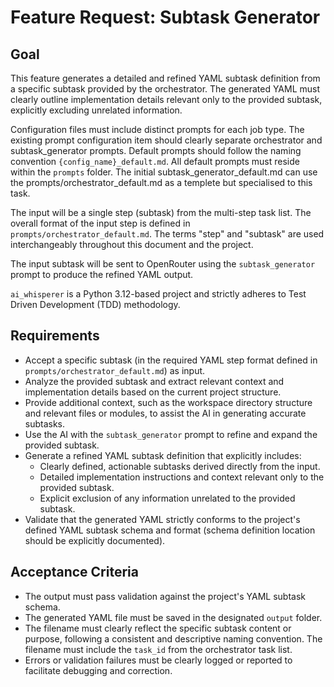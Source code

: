 # Feature Request: Subtask Generator

## Goal

This feature generates a detailed and refined YAML subtask definition from a specific subtask provided by the orchestrator. The generated YAML must clearly outline implementation details relevant only to the provided subtask, explicitly excluding unrelated information.

Configuration files must include distinct prompts for each job type. The existing prompt configuration item should clearly separate orchestrator and subtask_generator prompts. Default prompts should follow the naming convention `{config_name}_default.md`. All default prompts must reside within the `prompts` folder. The initial subtask_generator_default.md can use the prompts/orchestrator_default.md as a templete but specialised to this task.

The input will be a single step (subtask) from the multi-step task list. The overall format of the input step is defined in `prompts/orchestrator_default.md`. The terms "step" and "subtask" are used interchangeably throughout this document and the project.

The input subtask will be sent to OpenRouter using the `subtask_generator` prompt to produce the refined YAML output.

`ai_whisperer` is a Python 3.12-based project and strictly adheres to Test Driven Development (TDD) methodology.

## Requirements

- Accept a specific subtask (in the required YAML step format defined in `prompts/orchestrator_default.md`) as input.
- Analyze the provided subtask and extract relevant context and implementation details based on the current project structure.
- Provide additional context, such as the workspace directory structure and relevant files or modules, to assist the AI in generating accurate subtasks.
- Use the AI with the `subtask_generator` prompt to refine and expand the provided subtask.
- Generate a refined YAML subtask definition that explicitly includes:
  - Clearly defined, actionable subtasks derived directly from the input.
  - Detailed implementation instructions and context relevant only to the provided subtask.
  - Explicit exclusion of any information unrelated to the provided subtask.
- Validate that the generated YAML strictly conforms to the project's defined YAML subtask schema and format (schema definition location should be explicitly documented).

## Acceptance Criteria

- The output must pass validation against the project's YAML subtask schema.
- The generated YAML file must be saved in the designated `output` folder.
- The filename must clearly reflect the specific subtask content or purpose, following a consistent and descriptive naming convention. The filename must include the `task_id` from the orchestrator task list.
- Errors or validation failures must be clearly logged or reported to facilitate debugging and correction.